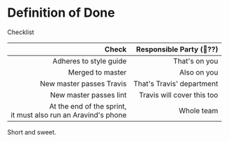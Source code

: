 # Definition of Done

Checklist

| Check | Responsible Party (:beers:??)|
| ------:| -----------:|
| Adheres to style guide   | That's on you |
| Merged to master | Also on you |
| New master passes Travis  | That's Travis' department |
|  New master passes lint | Travis will cover this too |
| At the end of the sprint, </br> it must also run an Aravind's phone | Whole team |

Short and sweet.

